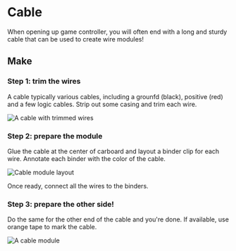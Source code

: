 # Cable

When opening up game controller, you will often end with a long and sturdy cable that can be used
to create wire modules!

## Make

### Step 1: trim the wires

A cable typically various cables, including a grounfd (black), positive (red)
and a few logic cables. Strip out some casing and trim each wire.

![A cable with trimmed wires]({{site.baseurl}}/assets/cabletrimmed.jpg)

### Step 2: prepare the module

Glue the cable at the center of carboard and layout a binder clip for
each wire. Annotate each binder with the color of the cable.

![Cable module layout]({{site.baseurl}}/assets/cableconnectors.jpg)

Once ready, connect all the wires to the binders.

### Step 3: prepare the other side!

Do the same for the other end of the cable and you're done. If available, use orange tape to mark the cable.

![A cable module]({{site.baseurl}}/assets/cablemodule.jpg)
